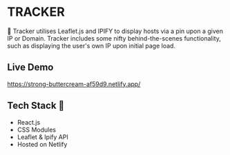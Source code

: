 # TRACKER

🔎 Tracker utilises Leaflet.js and IPIFY to display hosts via a pin upon a given IP or Domain. Tracker includes some nifty behind-the-scenes functionality, such as displaying the user's own IP upon initial page load.

## Live Demo

https://strong-buttercream-af59d9.netlify.app/

## Tech Stack 🚀

- React.js
- CSS Modules
- Leaflet & Ipify API
- Hosted on Netlify
